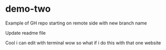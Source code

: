 # demo-two
Example of GH repo starting on remote side with new branch name

Update readme file

Cool i can edit with terminal wow so what if i do this with that one website
